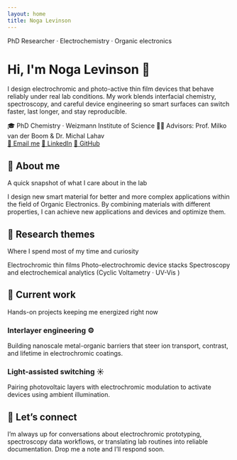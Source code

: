 ```yaml
---
layout: home
title: Noga Levinson
---
```


<div class="hero">
  <p class="hero__eyebrow">PhD Researcher · Electrochemistry · Organic electronics</p>
  <h1 class="hero__title">Hi, I'm Noga Levinson 🌌</h1>
  <p class="hero__lede">
    I design electrochromic and photo-active thin film devices that behave reliably under real lab conditions. My work blends
    interfacial chemistry, spectroscopy, and careful device engineering so smart surfaces can switch faster, last longer, and
    stay reproducible.
  </p>
  <div class="hero__meta">
    <span>🎓 PhD Chemistry · Weizmann Institute of Science</span>
    <span>🧑‍🏫 Advisors: Prof. Milko van der Boom &amp; Dr. Michal Lahav</span>
  </div>
  <div class="hero__actions">
    <a class="button button--primary" href="mailto:nogalev123@gmail.com">📧 Email me</a>
    <a class="button button--ghost" href="https://www.linkedin.com/in/noga-levinson-47945a1b7/" target="_blank" rel="noopener">💼 LinkedIn</a>
    <a class="button button--ghost" href="https://github.com/nogalev" target="_blank" rel="noopener">🐙 GitHub</a>
  </div>
</div>

<section class="section">
  <div class="section__header">
    <h2 class="section__title">🧬 About me</h2>
    <p class="section__subtitle">A quick snapshot of what I care about in the lab</p>
  </div>
  <div class="callout">
    <p>
      I design new smart material for better and more complex applications within the field of Organic Electronics. 
      By combining materials with different properties, I can achieve new applications and devices and optimize them.
    </p>
  </div>
</section>

<section class="section">
  <div class="section__header">
    <h2 class="section__title">🎯 Research themes</h2>
    <p class="section__subtitle">Where I spend most of my time and curiosity</p>
  </div>
  <div class="tag-grid">
    <span class="tag">Electrochromic thin films</span>
    <span class="tag">Photo-electrochromic device stacks</span>
    <span class="tag">Spectroscopy and electrochemical analytics (Cyclic Voltametry · UV-Vis )</span>
  </div>
</section>

<section class="section">
  <div class="section__header">
    <h2 class="section__title">🔬 Current work</h2>
    <p class="section__subtitle">Hands-on projects keeping me energized right now</p>
  </div>
  <div class="highlight-grid">
    <div class="card">
      <h3 class="card__title">Interlayer engineering ⚙️</h3>
      <p class="card__body">
        Building nanoscale metal-organic barriers that steer ion transport, contrast, and lifetime in electrochromic coatings.
      </p>
    </div>
    <div class="card">
      <h3 class="card__title">Light-assisted switching ☀️</h3>
      <p class="card__body">
        Pairing photovoltaic layers with electrochromic modulation to activate devices using ambient illumination.
      </p>
    </div>
    <div class="card">
    </div>
  </div>
</section>

<section class="section">
  <div class="section__header">
    <h2 class="section__title">🤝 Let’s connect</h2>
  </div>
  <div class="callout">
    <p>
      I’m always up for conversations about electrochromic prototyping, spectroscopy data workflows, or translating lab routines
      into reliable documentation. Drop me a note and I’ll respond soon.
    </p>
  </div>
</section>

